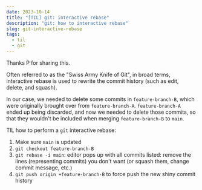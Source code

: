 ```yaml
---
date: 2023-10-14
title: "[TIL] git: interactive rebase"
description: "git: how to interactive rebase"
slug: git-interactive-rebase
tags:
  - til
  - git
---
```


Thanks P for sharing this.

Often referred to as the "Swiss Army Knife of Git", in broad terms, interactive
rebase is used to rewrite the commit history (such as edit, delete, and squash).

In our case, we needed to delete some commits in `feature-branch-B`, which were
originally brought over from `feature-branch-A`. `feature-branch-A` ended up
being discarded, and now we needed to delete those commits, so that they
wouldn't be included when merging `feature-branch-B` to `main`.

TIL how to perform a `git` interactive rebase:

1. Make sure `main` is updated
2. `git checkout feature-branch-B`
3. `git rebase -i main`: editor pops up with all commits listed: remove the
   lines (representing commits) you don't want (or squash them, change commit
   message, etc.)
4. `git push origin +feature-branch-B` to force push the new shiny commit history
